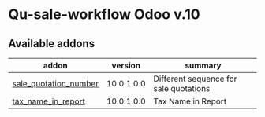 #
Qu-sale-workflow Odoo v.10
==========================

[//]: # (addons)

Available addons
----------------
addon | version | summary
--- | --- | ---
[sale_quotation_number](sale_quotation_number/) | 10.0.1.0.0 | Different sequence for sale quotations
[tax_name_in_report](tax_name_in_report/) | 10.0.1.0.0 | Tax Name in Report


[//]: # (end addons)